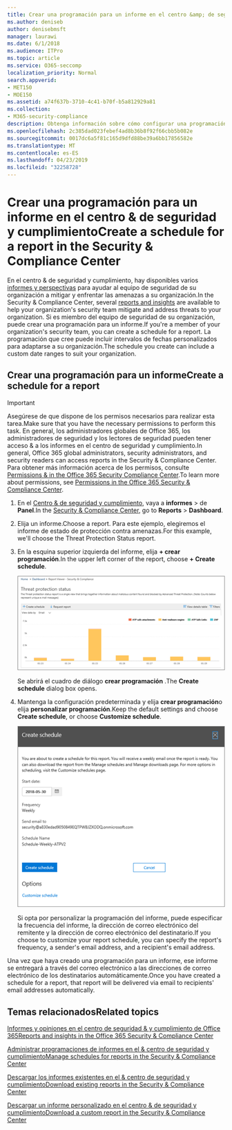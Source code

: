 ```yaml
---
title: Crear una programación para un informe en el centro &amp; de seguridad y cumplimiento
ms.author: deniseb
author: denisebmsft
manager: laurawi
ms.date: 6/1/2018
ms.audience: ITPro
ms.topic: article
ms.service: O365-seccomp
localization_priority: Normal
search.appverid:
- MET150
- MOE150
ms.assetid: a74f637b-3710-4c41-b70f-b5a812929a81
ms.collection:
- M365-security-compliance
description: Obtenga información sobre cómo configurar una programación para un informe en el centro &amp; de seguridad y cumplimiento.
ms.openlocfilehash: 2c385dad023febef4ad8b36b8f92f66cbb5b082e
ms.sourcegitcommit: 0017dc6a5f81c165d9dfd88be39a6bb17856582e
ms.translationtype: MT
ms.contentlocale: es-ES
ms.lasthandoff: 04/23/2019
ms.locfileid: "32258728"
---
```

# <a name="create-a-schedule-for-a-report-in-the-security-amp-compliance-center"></a><span data-ttu-id="e745b-103">Crear una programación para un informe en el centro &amp; de seguridad y cumplimiento</span><span class="sxs-lookup"><span data-stu-id="e745b-103">Create a schedule for a report in the Security &amp; Compliance Center</span></span>

<span data-ttu-id="e745b-104">En el centro &amp; de seguridad y cumplimiento, hay disponibles varios [informes y perspectivas](reports-and-insights-in-security-and-compliance.md) para ayudar al equipo de seguridad de su organización a mitigar y enfrentar las amenazas a su organización.</span><span class="sxs-lookup"><span data-stu-id="e745b-104">In the Security &amp; Compliance Center, several [reports and insights](reports-and-insights-in-security-and-compliance.md) are available to help your organization's security team mitigate and address threats to your organization.</span></span> <span data-ttu-id="e745b-105">Si es miembro del equipo de seguridad de su organización, puede crear una programación para un informe.</span><span class="sxs-lookup"><span data-stu-id="e745b-105">If you're a member of your organization's security team, you can create a schedule for a report.</span></span> <span data-ttu-id="e745b-106">La programación que cree puede incluir intervalos de fechas personalizados para adaptarse a su organización.</span><span class="sxs-lookup"><span data-stu-id="e745b-106">The schedule you create can include a custom date ranges to suit your organization.</span></span> 
  
## <a name="create-a-schedule-for-a-report"></a><span data-ttu-id="e745b-107">Crear una programación para un informe</span><span class="sxs-lookup"><span data-stu-id="e745b-107">Create a schedule for a report</span></span>

> [!IMPORTANT]
> <span data-ttu-id="e745b-108">Asegúrese de que dispone de los permisos necesarios para realizar esta tarea.</span><span class="sxs-lookup"><span data-stu-id="e745b-108">Make sure that you have the necessary permissions to perform this task.</span></span> <span data-ttu-id="e745b-109">En general, los administradores globales de Office 365, los administradores de seguridad y los lectores de seguridad pueden tener acceso &amp; a los informes en el centro de seguridad y cumplimiento.</span><span class="sxs-lookup"><span data-stu-id="e745b-109">In general, Office 365 global administrators, security administrators, and security readers can access reports in the Security &amp; Compliance Center.</span></span> <span data-ttu-id="e745b-110">Para obtener más información acerca de los permisos, consulte [Permissions &amp; in the Office 365 Security Compliance Center](permissions-in-the-security-and-compliance-center.md).</span><span class="sxs-lookup"><span data-stu-id="e745b-110">To learn more about permissions, see [Permissions in the Office 365 Security &amp; Compliance Center](permissions-in-the-security-and-compliance-center.md).</span></span>
  
1. <span data-ttu-id="e745b-111">En el [Centro &amp; de seguridad y cumplimiento](https://protection.office.com), vaya a **informes** \> de **Panel**.</span><span class="sxs-lookup"><span data-stu-id="e745b-111">In the [Security &amp; Compliance Center](https://protection.office.com), go to **Reports** \> **Dashboard**.</span></span>
    
2. <span data-ttu-id="e745b-112">Elija un informe.</span><span class="sxs-lookup"><span data-stu-id="e745b-112">Choose a report.</span></span> <span data-ttu-id="e745b-113">Para este ejemplo, elegiremos el informe de estado de protección contra amenazas.</span><span class="sxs-lookup"><span data-stu-id="e745b-113">For this example, we'll choose the Threat Protection Status report.</span></span>
    
3. <span data-ttu-id="e745b-114">En la esquina superior izquierda del informe, elija **+ crear programación**.</span><span class="sxs-lookup"><span data-stu-id="e745b-114">In the upper left corner of the report, choose **+ Create schedule**.</span></span>
    
    ![Puede crear una programación de informes en el centro de &amp; seguridad y cumplimiento](media/2311327c-14f6-4a17-b604-0c9ff2d485d1.png)
  
    <span data-ttu-id="e745b-116">Se abrirá el cuadro de diálogo **crear programación** .</span><span class="sxs-lookup"><span data-stu-id="e745b-116">The **Create schedule** dialog box opens.</span></span> 
    
4. <span data-ttu-id="e745b-117">Mantenga la configuración predeterminada y elija **crear programación**o elija **personalizar programación**.</span><span class="sxs-lookup"><span data-stu-id="e745b-117">Keep the default settings and choose **Create schedule**, or choose **Customize schedule**.</span></span>
    
    ![Puede usar la configuración predeterminada o personalizar una programación de informes](media/04fac327-8f73-4711-8319-58c11880fd96.png)
  
    <span data-ttu-id="e745b-119">Si opta por personalizar la programación del informe, puede especificar la frecuencia del informe, la dirección de correo electrónico del remitente y la dirección de correo electrónico del destinatario.</span><span class="sxs-lookup"><span data-stu-id="e745b-119">If you choose to customize your report schedule, you can specify the report's frequency, a sender's email address, and a recipient's email address.</span></span> 
    
<span data-ttu-id="e745b-120">Una vez que haya creado una programación para un informe, ese informe se entregará a través del correo electrónico a las direcciones de correo electrónico de los destinatarios automáticamente.</span><span class="sxs-lookup"><span data-stu-id="e745b-120">Once you have created a schedule for a report, that report will be delivered via email to recipients' email addresses automatically.</span></span> 
  
## <a name="related-topics"></a><span data-ttu-id="e745b-121">Temas relacionados</span><span class="sxs-lookup"><span data-stu-id="e745b-121">Related topics</span></span>

[<span data-ttu-id="e745b-122">Informes y opiniones en el centro de seguridad &amp; y cumplimiento de Office 365</span><span class="sxs-lookup"><span data-stu-id="e745b-122">Reports and insights in the Office 365 Security &amp; Compliance Center</span></span>](reports-and-insights-in-security-and-compliance.md)
  
[<span data-ttu-id="e745b-123">Administrar programaciones de informes en el &amp; centro de seguridad y cumplimiento</span><span class="sxs-lookup"><span data-stu-id="e745b-123">Manage schedules for reports in the Security &amp; Compliance Center</span></span>](manage-schedules-for-multiple-reports.md)
  
[<span data-ttu-id="e745b-124">Descargar los informes existentes en el &amp; centro de seguridad y cumplimiento</span><span class="sxs-lookup"><span data-stu-id="e745b-124">Download existing reports in the Security &amp; Compliance Center</span></span>](download-existing-reports.md)
  
[<span data-ttu-id="e745b-125">Descargar un informe personalizado en el centro &amp; de seguridad y cumplimiento</span><span class="sxs-lookup"><span data-stu-id="e745b-125">Download a custom report in the Security &amp; Compliance Center</span></span>](set-up-and-download-a-custom-report.md)
  

